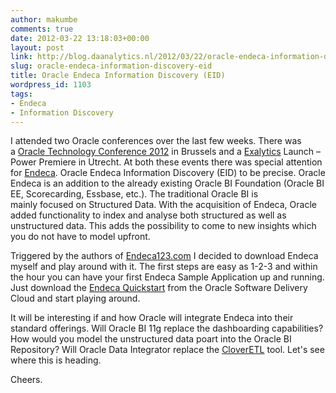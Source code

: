 ```yaml
---
author: makumbe
comments: true
date: 2012-03-22 13:18:03+00:00
layout: post
link: http://blog.daanalytics.nl/2012/03/22/oracle-endeca-information-discovery-eid/
slug: oracle-endeca-information-discovery-eid
title: Oracle Endeca Information Discovery (EID)
wordpress_id: 1103
tags:
- Endeca
- Information Discovery
---
```


I attended two Oracle conferences over the last few weeks. There was a [Oracle Technology Conference 2012](http://www.oracle.com/webapps/events/ns/EventsDetail.jsp?p_eventId=142643&src=7295872&src=7295872&Act=228&evite=228) in Brussels and a [Exalytics](http://www.oracle.com/us/solutions/ent-performance-bi/business-intelligence/exalytics-bi-machine/overview/index.html) Launch – Power Premiere in Utrecht. At both these events there was special attention for [Endeca](http://www.oracle.com/us/solutions/ent-performance-bi/endeca-info-discovery-1494658.html?ssSourceSiteId=opn). Oracle Endeca Information Discovery (EID) to be precise. Oracle Endeca is an addition to the already existing Oracle BI Foundation (Oracle BI EE, Scorecarding, Essbase, etc.). The traditional Oracle BI is mainly focused on Structured Data. With the acquisition of Endeca, Oracle added functionality to index and analyse both structured as well as unstructured data. This adds the possibility to come to new insights which you do not have to model upfront.

Triggered by the authors of [Endeca123.com](http://www.endeca123.com) I decided to download Endeca myself and play around with it. The first steps are easy as 1-2-3 and within the hour you can have your first Endeca Sample Application up and running. Just download the [Endeca Quickstart](https://edelivery.oracle.com/EPD/Download/get_form?egroup_aru_number=14534036) from the Oracle Software Delivery Cloud and start playing around.

It will be interesting if and how Oracle will integrate Endeca into their standard offerings. Will Oracle BI 11g replace the dashboarding capabilities? How would you model the unstructured data poart into the Oracle BI Repository? Will Oracle Data Integrator replace the [CloverETL](http://www.cloveretl.com/) tool. Let's see where this is heading.

Cheers.
